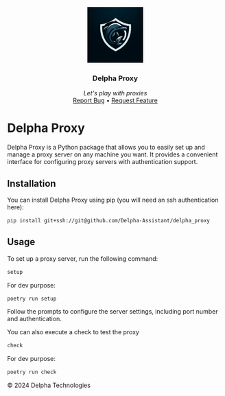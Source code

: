 <div align="center">
  <a href="https://github.com/Delpha-Assistant/delpha_proxy">
    <img src="assets/logo.webp" alt="Logo" width="130">
  </a>

  <h3 align="center">Delpha Proxy</h3>

  <p align="center">
    <i>Let's play with proxies</i>
    <br />
    <a href="https://github.com/Delpha-Assistant/delpha_proxy/issues">Report Bug</a>
    •
    <a href="https://github.com/Delpha-Assistant/delpha_proxy/issues">Request Feature</a>
  </p>
</div>

# Delpha Proxy

Delpha Proxy is a Python package that allows you to easily set up and manage a proxy server on any machine you want. It provides a convenient interface for configuring proxy servers with authentication support.

## Installation

You can install Delpha Proxy using pip (you will need an ssh authentication here):

```bash
pip install git+ssh://git@github.com/Delpha-Assistant/delpha_proxy
```

## Usage

To set up a proxy server, run the following command:

```bash
setup
```

For dev purpose:
```bash
poetry run setup
```

Follow the prompts to configure the server settings, including port number and authentication.


You can also execute a check to test the proxy

```bash
check
```

For dev purpose:
```bash
poetry run check
```


© 2024 Delpha Technologies